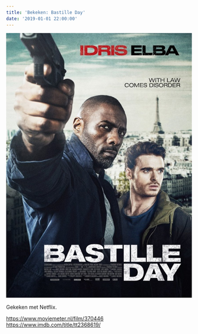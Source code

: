```yaml
---
title: 'Bekeken: Bastille Day'
date: '2019-01-01 22:00:00'
---
```


![Bastille Day cover](bastille-day-cover.jpeg)

Gekeken met Netflix.

<https://www.moviemeter.nl/film/370446>
<https://www.imdb.com/title/tt2368619/>
